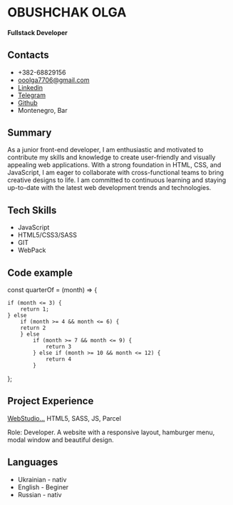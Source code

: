 # OBUSHCHAK OLGA
#### Fullstack Developer

## Contacts
* +382-68829156
* ooolga7706@gmail.com
* [Linkedin](www.linkedin.com/in/olga-obushchak-b54646277)
* [Telegram](https://t.me/+38268829156)
* [Github](https://github.com/oolga77)
* Montenegro, Bar

## Summary

As a junior front-end developer, I am enthusiastic and motivated to contribute my skills and knowledge to create user-friendly and visually appealing web applications. With a strong foundation in HTML, CSS, and JavaScript, I am eager to collaborate with cross-functional teams to bring creative designs to life. I am committed to continuous learning and staying up-to-date with the latest web development trends and technologies. 

## Tech Skills
* JavaScript 
* HTML5/CSS3/SASS
* GIT 
* WebPack 

## Code example

const quarterOf = (month) => {
  
    if (month <= 3) {
        return 1;
    } else
        if (month >= 4 && month <= 6) {
        return 2
        } else
            if (month >= 7 && month <= 9) {
                return 3
            } else if (month >= 10 && month <= 12) {
                return 4
            }
};
  
## Project Experience

[WebStudio...](https://oolga77.github.io/goit-markup-hw-08/index.html)  HTML5, SASS, JS, Parcel  

Role: Developer. A website with a responsive layout, hamburger menu, modal window and beautiful design.

## Languages
* Ukrainian - nativ 
* English - Beginer
* Russian - nativ 

